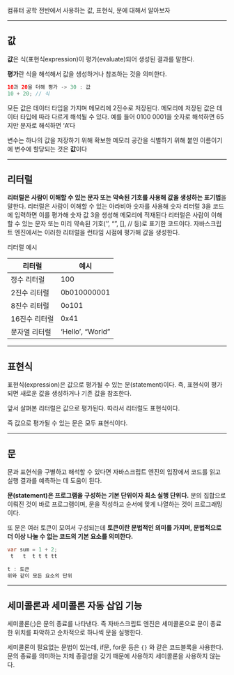 컴퓨터 공학 전반에서 사용하는 값, 표현식, 문에 대해서 알아보자

---

## 값

**값**은 식(표현식expression)이 평가(evaluate)되어 생성된 결과를 말한다.

**평가**란 식을 해석해서 값을 생성하거나 참조하는 것을 의미한다.

```java
10과 20을 더해 평가 -> 30 : 값
10 + 20; // 식
```

모든 값은 데이터 타입을 가지며 메모리에 2진수로 저장된다. 메모리에 저장된 값은 데이터 타입에 따라 다르게 해석될 수 있다. 예를 들어 0100 0001을 숫자로 해석하면 65지만 문자로 해석하면 ‘A’다

변수는 하나의 값을 저장하기 위해 확보한 메모리 공간을 식별하기 위해 붙인 이름이기에 변수에 할당되는 것은 **값**이다

---

## 리터럴

**리터럴은 사람이 이해할 수 있는 문자 또는 약속된 기호를 사용해 값을 생성하는 표기법**을 말한다.
리터럴은 사람이 이해할 수 있는 아라비아 숫자를 사용해 숫자 리터럴 3을 코드에 입력하면 이를 평가해 숫자 값 3을 생성해 메모리에 적재된다
리터럴은 사람이 이해할 수 있는 문자 또는 미리 약속된 기호(’’, “”, [], // 등)로 표기한 코드이다.
자바스크립트 엔진에서는 이러한 리터럴을 런타임 시점에 평가해 값을 생성한다.

리터럴 예시

| 리터럴 | 예시 |
| --- | --- |
| 정수 리터럴 | 100 |
| 2진수 리터럴 | 0b010000001 |
| 8진수 리터럴 | 0o101 |
| 16진수 리터럴 | 0x41 |
| 문자열 리터럴 | ‘Hello’, “World” |

---

## 표현식

표현식(expression)은 값으로 평가될 수 있는 문(statement)이다. 즉, 표현식이 평가되면 새로운 값을 생성하거나 기존 값을 참조한다.

앞서 살펴본 리터럴은 값으로 평가된다. 따라서 리터럴도 표현식이다.

즉 값으로 평가될 수 있는 문은 모두 표현식이다.

---

## 문

문과 표현식을 구별하고 해석할 수 있다면 자바스크립트 엔진의 입장에서 코드를 읽고 실행 결과를 예측하는 데 도움이 된다.

**문(statement)은 프로그램을 구성하는 기본 단위이자 최소 실행 단위다.** 문의 집합으로 이뤄진 것이 바로 프로그램이며, 문을 작성하고 순서에 맞게 나열하는 것이 프로그래밍이다.

또 문은 여러 토큰이 모여서 구성되는데 **토큰이란 문법적인 의미를 가지며, 문법적으로 더 이상 나눌 수 없는 코드의 기본 요소를 의미한다.** 

```java
var sum = 1 + 2;
 t   t  t t t tt
 
t : 토큰
위와 같이 모든 요소의 단위
```

---

## 세미콜론과 세미콜론 자동 삽입 기능

세미콜론(;)은 문의 종료를 나타낸다. 즉 자바스크립트 엔진은 세미콜론으로 문이 종료한 위치를 파악하고 순차적으로 하나씩 문을 실행한다.

세미콜론이 필요없는 문법이 있는데, if문, for문 등은 `{}` 와 같은 코드블록을 사용한다. 문의 종료를 의미하는 자체 종결성을 갖기 때문에 사용하지 세미콜론을 사용하지 않는다.
